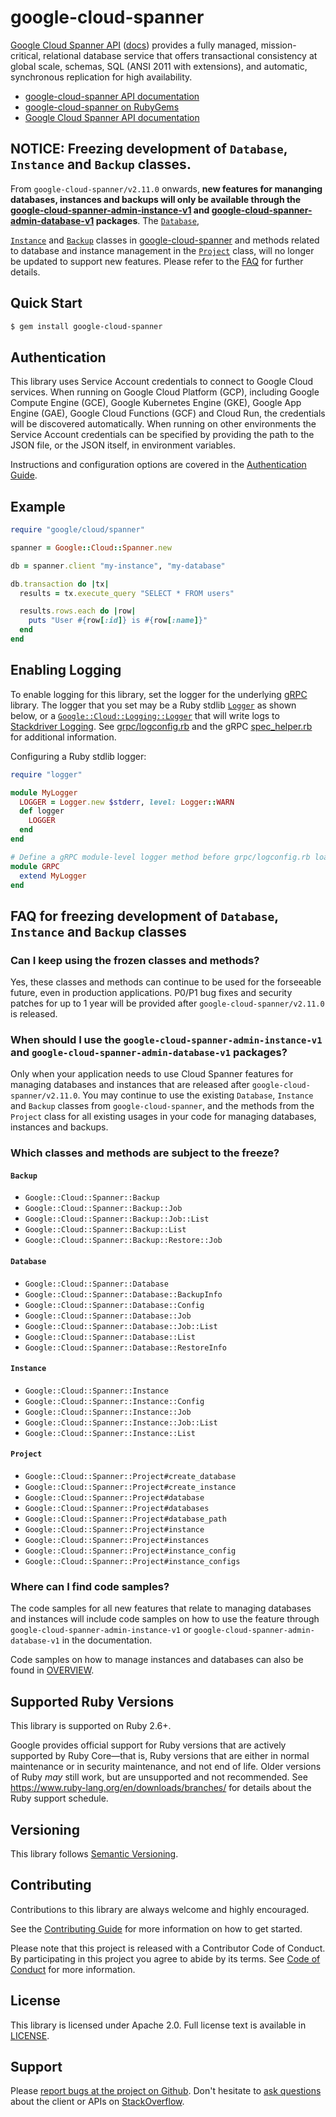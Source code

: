 # google-cloud-spanner

[Google Cloud Spanner API](https://cloud.google.com/spanner/) ([docs](https://cloud.google.com/spanner/docs)) provides a fully managed, mission-critical, relational database service that offers transactional consistency at global scale, schemas, SQL (ANSI 2011 with extensions), and automatic, synchronous replication for high availability.

- [google-cloud-spanner API
  documentation](https://googleapis.dev/ruby/google-cloud-spanner/latest)
- [google-cloud-spanner on
  RubyGems](https://rubygems.org/gems/google-cloud-spanner)
- [Google Cloud Spanner API
  documentation](https://cloud.google.com/spanner/docs)

## NOTICE: Freezing development of `Database`, `Instance` and `Backup` classes.

From `google-cloud-spanner/v2.11.0` onwards, **new features for mananging
databases, instances and backups will only be available through the
[google-cloud-spanner-admin-instance-v1](https://github.com/googleapis/google-cloud-ruby/tree/master/google-cloud-spanner-admin-instance-v1)
and
[google-cloud-spanner-admin-database-v1](https://github.com/googleapis/google-cloud-ruby/tree/master/google-cloud-spanner-admin-database-v1)
packages**. The
[`Database`](https://github.com/googleapis/google-cloud-ruby/blob/master/google-cloud-spanner/lib/google/cloud/spanner/database.rb),

[`Instance`](https://github.com/googleapis/google-cloud-ruby/blob/master/google-cloud-spanner/lib/google/cloud/spanner/instance.rb) and
[`Backup`](https://github.com/googleapis/google-cloud-ruby/blob/master/google-cloud-spanner/lib/google/cloud/spanner/backup.rb)
classes in
[google-cloud-spanner](https://github.com/googleapis/google-cloud-ruby/tree/master/google-cloud-spanner)
and methods related to database and instance management in the
[`Project`](https://github.com/googleapis/google-cloud-ruby/blob/master/google-cloud-spanner/lib/google/cloud/spanner/project.rb)
class,
will no longer be updated to support new features. Please refer to the [FAQ](#faq-for-freezing-development-of-database-and-instance-classes)
for further details.

## Quick Start

```sh
$ gem install google-cloud-spanner
```

## Authentication

This library uses Service Account credentials to connect to Google Cloud services. When running on Google Cloud Platform (GCP), including Google Compute Engine (GCE), Google Kubernetes Engine (GKE), Google App Engine (GAE), Google Cloud Functions (GCF) and Cloud Run, the credentials will be discovered automatically. When running on other environments the Service Account credentials can be specified by providing the path to the JSON file, or the JSON itself, in environment variables.

Instructions and configuration options are covered in the [Authentication Guide](https://googleapis.dev/ruby/google-cloud-spanner/latest/file.AUTHENTICATION.html).

## Example

```ruby
require "google/cloud/spanner"

spanner = Google::Cloud::Spanner.new

db = spanner.client "my-instance", "my-database"

db.transaction do |tx|
  results = tx.execute_query "SELECT * FROM users"

  results.rows.each do |row|
    puts "User #{row[:id]} is #{row[:name]}"
  end
end
```

## Enabling Logging

To enable logging for this library, set the logger for the underlying [gRPC](https://github.com/grpc/grpc/tree/master/src/ruby) library. The logger that you set may be a Ruby stdlib [`Logger`](https://ruby-doc.org/stdlib/libdoc/logger/rdoc/Logger.html) as shown below, or a [`Google::Cloud::Logging::Logger`](https://googleapis.dev/ruby/google-cloud-logging/latest) that will write logs to [Stackdriver Logging](https://cloud.google.com/logging/). See [grpc/logconfig.rb](https://github.com/grpc/grpc/blob/master/src/ruby/lib/grpc/logconfig.rb) and the gRPC [spec_helper.rb](https://github.com/grpc/grpc/blob/master/src/ruby/spec/spec_helper.rb) for additional information.

Configuring a Ruby stdlib logger:

```ruby
require "logger"

module MyLogger
  LOGGER = Logger.new $stderr, level: Logger::WARN
  def logger
    LOGGER
  end
end

# Define a gRPC module-level logger method before grpc/logconfig.rb loads.
module GRPC
  extend MyLogger
end
```

## FAQ for freezing development of `Database`, `Instance` and `Backup` classes

### Can I keep using the frozen classes and methods?

Yes, these classes and methods can continue to be used for the forseeable
future, even in production applications. P0/P1 bug fixes and security patches
for up to 1 year will be provided after `google-cloud-spanner/v2.11.0` is released.

### When should I use the `google-cloud-spanner-admin-instance-v1` and `google-cloud-spanner-admin-database-v1` packages?

Only when your application needs to use Cloud Spanner features for managing
databases and instances that are released after `google-cloud-spanner/v2.11.0`.
You may continue to use the existing `Database`, `Instance` and `Backup` classes
from `google-cloud-spanner`, and the methods from the `Project` class for all
existing usages in your code for managing databases, instances and backups.

### Which classes and methods are subject to the freeze?

#### `Backup`
* `Google::Cloud::Spanner::Backup`
* `Google::Cloud::Spanner::Backup::Job`
* `Google::Cloud::Spanner::Backup::Job::List`
* `Google::Cloud::Spanner::Backup::List`
* `Google::Cloud::Spanner::Backup::Restore::Job`

#### `Database`
* `Google::Cloud::Spanner::Database`
* `Google::Cloud::Spanner::Database::BackupInfo`
* `Google::Cloud::Spanner::Database::Config`
* `Google::Cloud::Spanner::Database::Job`
* `Google::Cloud::Spanner::Database::Job::List`
* `Google::Cloud::Spanner::Database::List`
* `Google::Cloud::Spanner::Database::RestoreInfo`

#### `Instance`
* `Google::Cloud::Spanner::Instance`
* `Google::Cloud::Spanner::Instance::Config`
* `Google::Cloud::Spanner::Instance::Job`
* `Google::Cloud::Spanner::Instance::Job::List`
* `Google::Cloud::Spanner::Instance::List`

#### `Project`
* `Google::Cloud::Spanner::Project#create_database`
* `Google::Cloud::Spanner::Project#create_instance`
* `Google::Cloud::Spanner::Project#database`
* `Google::Cloud::Spanner::Project#databases`
* `Google::Cloud::Spanner::Project#database_path`
* `Google::Cloud::Spanner::Project#instance`
* `Google::Cloud::Spanner::Project#instances`
* `Google::Cloud::Spanner::Project#instance_config`
* `Google::Cloud::Spanner::Project#instance_configs`

### Where can I find code samples?
The code samples for all new features that relate to managing databases and
instances will include code samples on how to use the feature through
`google-cloud-spanner-admin-instance-v1` or
`google-cloud-spanner-admin-database-v1` in the documentation.

Code samples on how to manage instances and databases can also be found in
[OVERVIEW](https://github.com/googleapis/google-cloud-ruby/blob/master/google-cloud-spanner/OVERVIEW.md).

## Supported Ruby Versions

This library is supported on Ruby 2.6+.

Google provides official support for Ruby versions that are actively supported
by Ruby Core—that is, Ruby versions that are either in normal maintenance or
in security maintenance, and not end of life. Older versions of Ruby _may_
still work, but are unsupported and not recommended. See
https://www.ruby-lang.org/en/downloads/branches/ for details about the Ruby
support schedule.

## Versioning

This library follows [Semantic Versioning](http://semver.org/).

## Contributing

Contributions to this library are always welcome and highly encouraged.

See the [Contributing
Guide](https://googleapis.dev/ruby/google-cloud-spanner/latest/file.CONTRIBUTING.html)
for more information on how to get started.

Please note that this project is released with a Contributor Code of Conduct. By
participating in this project you agree to abide by its terms. See [Code of
Conduct](https://googleapis.dev/ruby/google-cloud-spanner/latest/file.CODE_OF_CONDUCT.html)
for more information.

## License

This library is licensed under Apache 2.0. Full license text is available in
[LICENSE](https://googleapis.dev/ruby/google-cloud-spanner/latest/file.LICENSE.html).

## Support

Please [report bugs at the project on
Github](https://github.com/googleapis/google-cloud-ruby/issues). Don't
hesitate to [ask
questions](http://stackoverflow.com/questions/tagged/google-cloud-ruby) about
the client or APIs on [StackOverflow](http://stackoverflow.com).
